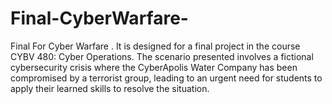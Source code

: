 # Final-CyberWarfare-
Final For Cyber Warfare 
. It is designed for a final project in the course CYBV 480: Cyber Operations. The scenario presented involves a fictional cybersecurity crisis where the CyberApolis Water Company has been compromised by a terrorist group, leading to an urgent need for students to apply their learned skills to resolve the situation.
